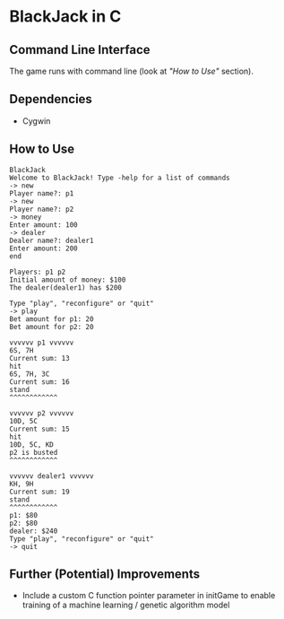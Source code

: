# BlackJack in C

## Command Line Interface
The game runs with command line (look at _"How to Use"_ section).

## Dependencies
* Cygwin

## How to Use

```
BlackJack
Welcome to BlackJack! Type -help for a list of commands
-> new
Player name?: p1
-> new
Player name?: p2
-> money
Enter amount: 100
-> dealer
Dealer name?: dealer1
Enter amount: 200
end

Players: p1 p2
Initial amount of money: $100
The dealer(dealer1) has $200

Type "play", "reconfigure" or "quit"
-> play
Bet amount for p1: 20
Bet amount for p2: 20

vvvvvv p1 vvvvvv
6S, 7H
Current sum: 13
hit
6S, 7H, 3C
Current sum: 16
stand
^^^^^^^^^^^^

vvvvvv p2 vvvvvv
10D, 5C
Current sum: 15
hit
10D, 5C, KD
p2 is busted
^^^^^^^^^^^^

vvvvvv dealer1 vvvvvv
KH, 9H
Current sum: 19
stand
^^^^^^^^^^^^
p1: $80
p2: $80
dealer: $240
Type "play", "reconfigure" or "quit"
-> quit
```

## Further (Potential) Improvements
* Include a custom C function pointer parameter in initGame to enable training of a machine learning / genetic algorithm model
